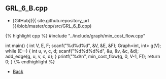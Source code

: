 ## GRL_6_B.cpp

- [GitHub]({{ site.github.repository_url }}/blob/master/cpp/src/GRL_6_B.cpp)

{% highlight cpp %}
#include "../include/graph/min_cost_flow.cpp"

int main() {
  int V, E, F;
  scanf("%d%d%d", &V, &E, &F);
  Graph<int, int> g(V);
  while (E--) {
    int u, v, c, d;
    scanf("%d%d%d%d", &u, &v, &c, &d);
    add_edge(g, u, v, c, d);
  }
  printf("%d\n", min_cost_flow(g, 0, V-1, F));
  return 0;
}
{% endhighlight %}

- [Back](../..)
